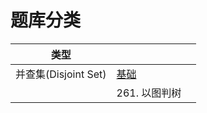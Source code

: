 # 题库分类

| 类型                |                                   |   |
| ----------------- | --------------------------------- | - |
| 并查集(Disjoint Set) | [基础](bing-cha-ji-disjoint-set.md) |   |
|                   | 261. 以图判树                         |   |
